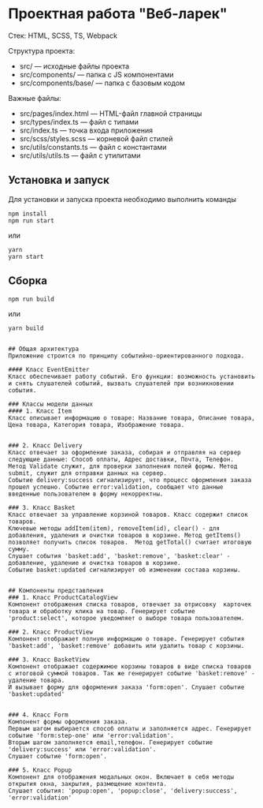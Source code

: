 # Проектная работа "Веб-ларек"

Стек: HTML, SCSS, TS, Webpack

Структура проекта:
- src/ — исходные файлы проекта
- src/components/ — папка с JS компонентами
- src/components/base/ — папка с базовым кодом

Важные файлы:
- src/pages/index.html — HTML-файл главной страницы
- src/types/index.ts — файл с типами
- src/index.ts — точка входа приложения
- src/scss/styles.scss — корневой файл стилей
- src/utils/constants.ts — файл с константами
- src/utils/utils.ts — файл с утилитами

## Установка и запуск
Для установки и запуска проекта необходимо выполнить команды

```
npm install
npm run start
```

или

```
yarn
yarn start
```
## Сборка

```
npm run build
```

или

```
yarn build
```

```
 
## Общая архитектура 
Приложение строится по принципу событийно-ориентированного подхода.

#### Класс EventEmitter
Класс обеспечивает работу событий. Его функции: возможность установить и снять слушателей событий, вызвать слушателей при возникновении события.

### Классы модели данных
#### 1. Класс Item
Класс описывает информацию о товаре: Название товара, Описание товара, Цена товара, Категория товара, Изображение товара.


### 2. Класс Delivery
Класс отвечает за оформление заказа, собирая и отправляя на сервер следующие данные: Способ оплаты, Адрес доставки, Почта, Телефон.
Метод Validate служит, для проверки заполнения полей формы. Метод submit, служит для отправки данных на сервер.
Событие delivery:success сигнализирует, что процесс оформления заказа прошел успешно. Событие error:validation, сообщает что данные
введенные пользователем в форму некорректны.

### 3. Класс Basket 
Класс отвечает за управление корзиной товаров. Класс содержит список товаров. 
Ключевые методы addItem(item), removeItem(id), clear() - для добавления, удаления и очистки товаров в корзине. Метод getItems() позволяет получить список товаров.  Метод getTotal() считает итоговую сумму. 
Слушает события 'basket:add', 'basket:remove', 'basket:clear' - добавление, удаление и очистка товаров в корзине.
Событие basket:updated сигнализирует об изменении состава корзины.


## Компоненты представления
### 1. Класс ProductCatalogView
Компонент отображения списка товаров, отвечает за отрисовку  карточек товара и обработку клика на товар. Генерирует событие 'product:select', которое уведомляет о выборе товара пользователем.

### 2. Класс ProductView
Компонент отображает полную информацию о товаре. Генерирует события 'basket:add', 'basket:remove' добавить или удалить товар с корзины.

### 3. Класс BasketView
Компонент отображает содержимое корзины товаров в виде списка товаров с итоговой суммой товаров. Так же генерирует событие 'basket:remove' - удаление товара. 
И вызывает форму для оформления заказа 'form:open'. Слушает событие 'basket:updated'


### 4. Класс Form
Компонент формы оформления заказа.
Первым шагом выбирается способ оплаты и заполняется адрес. Генерирует событие 'form:step-one' или 'error:validation'.
Вторым шагом заполняется email,телефон. Генерирует событие 'delivery:success' или 'error:validation'.
Слушает событие 'form:open'.

### 5. Класс Popup
Компонент для отображения модальных окон. Включает в себя методы открытия окна, закрытия, размещение контента.
Слушает события: 'popup:open', 'popup:close', 'delivery:success', 'error:validation'